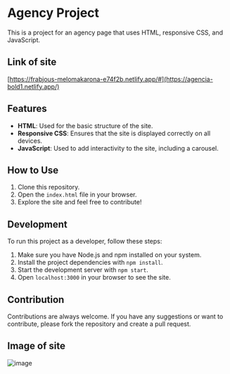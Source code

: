 # Agency Project

This is a project for an agency page that uses HTML, responsive CSS, and JavaScript.

## Link of site

[https://frabjous-melomakarona-e74f2b.netlify.app/#](https://agencia-bold1.netlify.app/)

## Features

- **HTML**: Used for the basic structure of the site.
- **Responsive CSS**: Ensures that the site is displayed correctly on all devices.
- **JavaScript**: Used to add interactivity to the site, including a carousel.

## How to Use

1. Clone this repository.
2. Open the `index.html` file in your browser.
3. Explore the site and feel free to contribute!

## Development

To run this project as a developer, follow these steps:

1. Make sure you have Node.js and npm installed on your system.
2. Install the project dependencies with `npm install`.
3. Start the development server with `npm start`.
4. Open `localhost:3000` in your browser to see the site.

## Contribution

Contributions are always welcome. If you have any suggestions or want to contribute, please fork the repository and create a pull request.

## Image of site
![image](https://github.com/victorFlorentino12/victorFlorentino12-agencia/assets/140027327/b84c6c85-1782-4017-b4b9-3e27803206ad)
